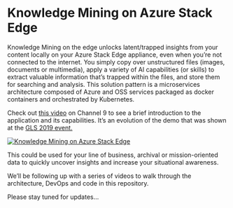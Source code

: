 # Knowledge Mining on Azure Stack Edge

Knowledge Mining on the edge unlocks latent/trapped insights from your content locally on your Azure Stack Edge appliance, even when you’re not connected to the internet. You simply copy over unstructured files (images, documents or multimedia), apply a variety of AI capabilities (or skills) to extract valuable information that’s trapped within the files, and store them for searching and analysis.
This solution pattern is a microservices architecture composed of Azure and OSS services packaged as docker containers and orchestrated by Kubernetes.

Check out [this video](https://channel9.msdn.com/Shows/IT-Ops-Talk/Knowledge-Mining-on-Azure-Stack-Edge?WT.mc_id=modinfra-0000-thmaure) on Channel 9 to see a brief introduction to the application and its capabilities. It’s an evolution of the demo that was shown at the [GLS 2019 event.](https://www.youtube.com/watch?v=ciSkeL7nZ8U)

[![Knowledge Mining on Azure Stack Edge](https://sec.ch9.ms/ch9/efcb/ea7f3693-0144-4949-9094-2d154847efcb/AzureStackEdge_512.jpg)](https://sec.ch9.ms/ch9/d218/48b1b0d3-a01f-42d2-b23d-da8db5efd218/AzureStackEdge_high.mp4 "Knowledge Mining on Azure Stack Edge")

This could be used for your line of business, archival or mission-oriented data to quickly uncover insights and increase your situational awareness. 

We’ll be following up with a series of videos to walk through the architecture, DevOps and code in this repository.

Please stay tuned for updates…
